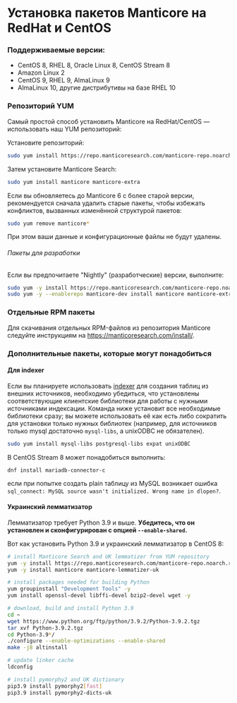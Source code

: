 # Установка пакетов Manticore на RedHat и CentOS

### Поддерживаемые версии:

* CentOS 8, RHEL 8, Oracle Linux 8, CentOS Stream 8
* Amazon Linux 2
* CentOS 9, RHEL 9, AlmaLinux 9
* AlmaLinux 10, другие дистрибутивы на базе RHEL 10

### Репозиторий YUM

Самый простой способ установить Manticore на RedHat/CentOS — использовать наш YUM репозиторий:

Установите репозиторий:
```bash
sudo yum install https://repo.manticoresearch.com/manticore-repo.noarch.rpm
```

Затем установите Manticore Search:
```bash
sudo yum install manticore manticore-extra
```

Если вы обновляетесь до Manticore 6 с более старой версии, рекомендуется сначала удалить старые пакеты, чтобы избежать конфликтов, вызванных изменённой структурой пакетов:

```bash
sudo yum remove manticore*
```

При этом ваши данные и конфигурационные файлы не будут удалены.

###### Пакеты для разработки
Если вы предпочитаете "Nightly" (разработческие) версии, выполните:

```bash
sudo yum -y install https://repo.manticoresearch.com/manticore-repo.noarch.rpm && \
sudo yum -y --enablerepo manticore-dev install manticore manticore-extra manticore-common manticore-server manticore-server-core manticore-tools manticore-executor manticore-buddy manticore-backup manticore-columnar-lib manticore-server-core-debuginfo manticore-tools-debuginfo manticore-columnar-lib-debuginfo  manticore-icudata manticore-galera manticore-galera-debuginfo manticore-language-packs manticore-load
```

### Отдельные RPM пакеты
Для скачивания отдельных RPM-файлов из репозитория Manticore следуйте инструкциям на https://manticoresearch.com/install/.

### Дополнительные пакеты, которые могут понадобиться
#### Для indexer
Если вы планируете использовать [indexer](../Data_creation_and_modification/Adding_data_from_external_storages/Plain_tables_creation.md#Indexer-tool) для создания таблиц из внешних источников, необходимо убедиться, что установлены соответствующие клиентские библиотеки для работы с нужными источниками индексации. Команда ниже установит все необходимые библиотеки сразу; вы можете использовать её как есть либо сократить для установки только нужных библиотек (например, для источников только mysql достаточно `mysql-libs`, а unixODBC не обязателен).

```bash
sudo yum install mysql-libs postgresql-libs expat unixODBC
```

В CentOS Stream 8 может понадобиться выполнить:

```
dnf install mariadb-connector-c
```

если при попытке создать plain таблицу из MySQL возникает ошибка `sql_connect: MySQL source wasn't initialized. Wrong name in dlopen?`.

#### Украинский лемматизатор
Лемматизатор требует Python 3.9 и выше. **Убедитесь, что он установлен и сконфигурирован с опцией `--enable-shared`.**

Вот как установить Python 3.9 и украинский лемматизатор в CentOS 8:

```bash
# install Manticore Search and UK lemmatizer from YUM repository
yum -y install https://repo.manticoresearch.com/manticore-repo.noarch.rpm
yum -y install manticore manticore-lemmatizer-uk

# install packages needed for building Python
yum groupinstall "Development Tools" -y
yum install openssl-devel libffi-devel bzip2-devel wget -y

# download, build and install Python 3.9
cd ~
wget https://www.python.org/ftp/python/3.9.2/Python-3.9.2.tgz
tar xvf Python-3.9.2.tgz
cd Python-3.9*/
./configure --enable-optimizations --enable-shared
make -j8 altinstall

# update linker cache
ldconfig

# install pymorphy2 and UK dictionary
pip3.9 install pymorphy2[fast]
pip3.9 install pymorphy2-dicts-uk
```
<!-- proofread -->

